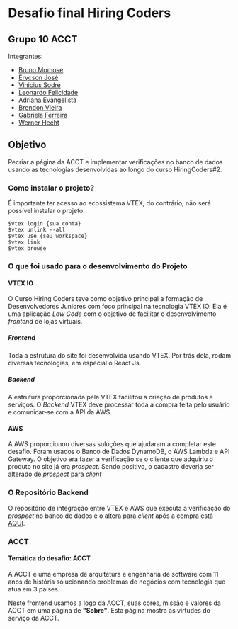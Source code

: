 # Desafio final Hiring Coders
## Grupo 10 ACCT

Integrantes:
- [Bruno Momose](https://github.com/bmomose)
- [Erycson José](https://github.com/ErycsonJose)
- [Vinicius Sodré](https://github.com/vinisodre)
- [Leonardo Felicidade](https://github.com/Hujaio)
- [Adriana Evangelista](https://github.com/adiefco)
- [Brendon Vieira](https://github.com/brendongvieira)
- [Gabriela Ferreira](https://github.com/gabrielatferreira)
- [Werner Hecht](https://github.com/Junior-Hecht)

## Objetivo
Recriar a página da ACCT e implementar verificações no banco de dados usando as tecnologias desenvolvidas ao longo do curso HiringCoders#2.

### Como instalar o projeto?
É importante ter acesso ao ecossistema VTEX, do contrário, não será possível instalar o projeto.

    $vtex login {sua conta}  
    $vtex unlink --all
    $vtex use {seu workspace}  
    $vtex link  
    $vtex browse

### O que foi usado para o desenvolvimento do Projeto
#### VTEX IO
O Curso Hiring Coders teve como objetivo principal a formação de Desenvolvedores Juniores com foco principal na tecnologia VTEX IO.
Ela é uma aplicação *Low Code* com o objetivo de facilitar o desenvolvimento *frontend* de lojas virtuais.

##### Frontend
Toda a estrutura do site foi desenvolvida usando VTEX. Por trás dela, rodam diversas tecnologias, em especial o React Js.

##### Backend
A estrutura proporcionada pela VTEX facilitou a criação de produtos e serviços. O *Backend* VTEX deve processar toda a compra feita pelo usuário e comunicar-se com a API da AWS.

#### AWS
A AWS proporcionou diversas soluções que ajudaram a completar este desafio. 
Foram usados o Banco de Dados DynamoDB, o  AWS Lambda e API Gateway.
O objetivo era fazer a verificação se o cliente que adquiriu o produto no site já era *prospect*. Sendo positivo, o cadastro deveria ser alterado de *prospect* para *client* 

### O Repositório Backend
O repositório de integração entre VTEX e AWS que executa a verificação do *prospect* no banco de dados e o altera para *client* após a compra está [AQUI](https://github.com/brendongvieira/service-grupo10acct).

### ACCT
#### Temática do desafio: ACCT
A ACCT é uma empresa de arquitetura e engenharia de software com 11 anos de história solucionando problemas de negócios com tecnologia que atua em 3 países.

Neste frontend usamos a logo da ACCT, suas cores, missão e valores da ACCT em uma página de **"Sobre"**. Esta página mostra as virtudes do serviço da ACCT.
